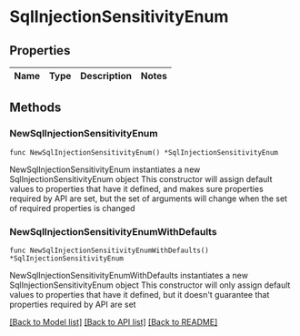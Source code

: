 # SqlInjectionSensitivityEnum

## Properties

Name | Type | Description | Notes
------------ | ------------- | ------------- | -------------

## Methods

### NewSqlInjectionSensitivityEnum

`func NewSqlInjectionSensitivityEnum() *SqlInjectionSensitivityEnum`

NewSqlInjectionSensitivityEnum instantiates a new SqlInjectionSensitivityEnum object
This constructor will assign default values to properties that have it defined,
and makes sure properties required by API are set, but the set of arguments
will change when the set of required properties is changed

### NewSqlInjectionSensitivityEnumWithDefaults

`func NewSqlInjectionSensitivityEnumWithDefaults() *SqlInjectionSensitivityEnum`

NewSqlInjectionSensitivityEnumWithDefaults instantiates a new SqlInjectionSensitivityEnum object
This constructor will only assign default values to properties that have it defined,
but it doesn't guarantee that properties required by API are set


[[Back to Model list]](../README.md#documentation-for-models) [[Back to API list]](../README.md#documentation-for-api-endpoints) [[Back to README]](../README.md)


